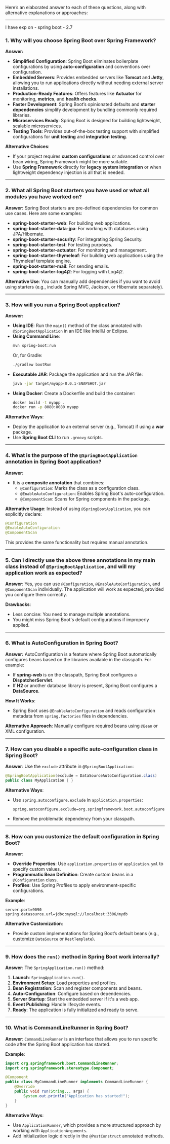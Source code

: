 Here’s an elaborated answer to each of these questions, along with alternative explanations or approaches:

---
I have exp on - spring boot - 2.7 
### **1. Why will you choose Spring Boot over Spring Framework?**

**Answer:**
- **Simplified Configuration**: Spring Boot eliminates boilerplate configurations by using **auto-configuration** and conventions over configuration.
- **Embedded Servers**: Provides embedded servers like **Tomcat** and **Jetty**, allowing you to run applications directly without needing external server installations.
- **Production-Ready Features**: Offers features like **Actuator** for monitoring, **metrics**, and **health checks**.
- **Faster Development**: Spring Boot’s opinionated defaults and **starter dependencies** simplify development by bundling commonly required libraries.
- **Microservices Ready**: Spring Boot is designed for building lightweight, scalable microservices.
- **Testing Tools**: Provides out-of-the-box testing support with simplified configurations for **unit testing** and **integration testing**.

**Alternative Choices**:
- If your project requires **custom configurations** or advanced control over bean wiring, Spring Framework might be more suitable.
- Use **Spring Framework** directly for **legacy system integration** or when lightweight dependency injection is all that is needed.

---

### **2. What all Spring Boot starters you have used or what all modules you have worked on?**

**Answer:**
Spring Boot starters are pre-defined dependencies for common use cases. Here are some examples:
- **spring-boot-starter-web**: For building web applications.
- **spring-boot-starter-data-jpa**: For working with databases using JPA/Hibernate.
- **spring-boot-starter-security**: For integrating Spring Security.
- **spring-boot-starter-test**: For testing purposes.
- **spring-boot-starter-actuator**: For monitoring and management.
- **spring-boot-starter-thymeleaf**: For building web applications using the Thymeleaf template engine.
- **spring-boot-starter-mail**: For sending emails.
- **spring-boot-starter-log4j2**: For logging with Log4j2.

**Alternative Use**:
You can manually add dependencies if you want to avoid using starters (e.g., include Spring MVC, Jackson, or Hibernate separately).

---

### **3. How will you run a Spring Boot application?**

**Answer:**
- **Using IDE**: Run the `main()` method of the class annotated with `@SpringBootApplication` in an IDE like IntelliJ or Eclipse.
- **Using Command Line**: 
  ```bash
  mvn spring-boot:run
  ```
  Or, for Gradle:
  ```bash
  ./gradlew bootRun
  ```
- **Executable JAR**: Package the application and run the JAR file:
  ```bash
  java -jar target/myapp-0.0.1-SNAPSHOT.jar
  ```
- **Using Docker**: Create a Dockerfile and build the container:
  ```bash
  docker build -t myapp .
  docker run -p 8080:8080 myapp
  ```

**Alternative Ways**:
- Deploy the application to an external server (e.g., Tomcat) if using a **war** package.
- Use **Spring Boot CLI** to run `.groovy` scripts.

---

### **4. What is the purpose of the `@SpringBootApplication` annotation in Spring Boot application?**

**Answer:**
- It is a **composite annotation** that combines:
  - `@Configuration`: Marks the class as a configuration class.
  - `@EnableAutoConfiguration`: Enables Spring Boot's auto-configuration.
  - `@ComponentScan`: Scans for Spring components in the package.

**Alternative Usage**:
Instead of using `@SpringBootApplication`, you can explicitly declare:
```java
@Configuration
@EnableAutoConfiguration
@ComponentScan
```
This provides the same functionality but requires manual annotation.

---

### **5. Can I directly use the above three annotations in my main class instead of `@SpringBootApplication`, and will my application work as expected?**

**Answer**:
Yes, you can use `@Configuration`, `@EnableAutoConfiguration`, and `@ComponentScan` individually. The application will work as expected, provided you configure them correctly.

**Drawbacks**:
- Less concise: You need to manage multiple annotations.
- You might miss Spring Boot's default configurations if improperly applied.

---

### **6. What is AutoConfiguration in Spring Boot?**

**Answer:**
AutoConfiguration is a feature where Spring Boot automatically configures beans based on the libraries available in the classpath. For example:
- If **spring-web** is on the classpath, Spring Boot configures a **DispatcherServlet**.
- If **H2** or another database library is present, Spring Boot configures a **DataSource**.

**How It Works**:
- Spring Boot uses `@EnableAutoConfiguration` and reads configuration metadata from `spring.factories` files in dependencies.

**Alternative Approach**:
Manually configure required beans using `@Bean` or XML configuration.

---

### **7. How can you disable a specific auto-configuration class in Spring Boot?**

**Answer**:
Use the `exclude` attribute in `@SpringBootApplication`:
```java
@SpringBootApplication(exclude = DataSourceAutoConfiguration.class)
public class MyApplication { }
```

**Alternative Ways**:
- Use `spring.autoconfigure.exclude` in `application.properties`:
  ```properties
  spring.autoconfigure.exclude=org.springframework.boot.autoconfigure.jdbc.DataSourceAutoConfiguration
  ```
- Remove the problematic dependency from your classpath.

---

### **8. How can you customize the default configuration in Spring Boot?**

**Answer**:
- **Override Properties**: Use `application.properties` or `application.yml` to specify custom values.
- **Programmatic Bean Definition**: Create custom beans in a `@Configuration` class.
- **Profiles**: Use Spring Profiles to apply environment-specific configurations.

**Example**:
```properties
server.port=9090
spring.datasource.url=jdbc:mysql://localhost:3306/mydb
```

**Alternative Customization**:
- Provide custom implementations for Spring Boot’s default beans (e.g., customize `DataSource` or `RestTemplate`).

---

### **9. How does the `run()` method in Spring Boot work internally?**

**Answer**:
The `SpringApplication.run()` method:
1. **Launch**: `SpringApplication.run()`.
2. **Environment Setup**: Load properties and profiles.
3. **Bean Registration**: Scan and register components and beans.
4. **Auto-Configuration**: Configure based on dependencies.
5. **Server Startup**: Start the embedded server if it's a web app.
6. **Event Publishing**: Handle lifecycle events.
7. **Ready**: The application is fully initialized and ready to serve.

---

### **10. What is CommandLineRunner in Spring Boot?**

**Answer**:
`CommandLineRunner` is an interface that allows you to run specific code after the Spring Boot application has started.

**Example**:
```java
import org.springframework.boot.CommandLineRunner;
import org.springframework.stereotype.Component;

@Component
public class MyCommandLineRunner implements CommandLineRunner {
    @Override
    public void run(String... args) {
        System.out.println("Application has started!");
    }
}
```

**Alternative Ways**:
- Use `ApplicationRunner`, which provides a more structured approach by working with `ApplicationArguments`.
- Add initialization logic directly in the `@PostConstruct` annotated methods.